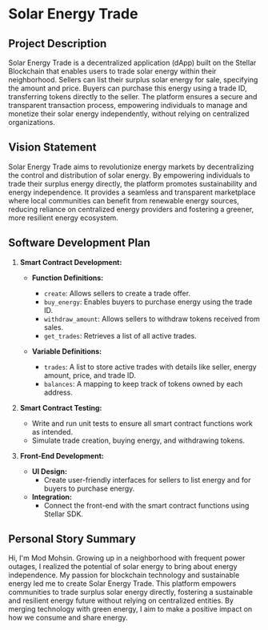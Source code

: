# Solar Energy Trade

## Project Description

Solar Energy Trade is a decentralized application (dApp) built on the Stellar Blockchain that enables users to trade solar energy within their neighborhood. Sellers can list their surplus solar energy for sale, specifying the amount and price. Buyers can purchase this energy using a trade ID, transferring tokens directly to the seller. The platform ensures a secure and transparent transaction process, empowering individuals to manage and monetize their solar energy independently, without relying on centralized organizations.

## Vision Statement

Solar Energy Trade aims to revolutionize energy markets by decentralizing the control and distribution of solar energy. By empowering individuals to trade their surplus energy directly, the platform promotes sustainability and energy independence. It provides a seamless and transparent marketplace where local communities can benefit from renewable energy sources, reducing reliance on centralized energy providers and fostering a greener, more resilient energy ecosystem.

## Software Development Plan

1. **Smart Contract Development:**
   - **Function Definitions:**
     - `create`: Allows sellers to create a trade offer.
     - `buy_energy`: Enables buyers to purchase energy using the trade ID.
     - `withdraw_amount`: Allows sellers to withdraw tokens received from sales.
     - `get_trades`: Retrieves a list of all active trades.

   - **Variable Definitions:**
     - `trades`: A list to store active trades with details like seller, energy amount, price, and trade ID.
     - `balances`: A mapping to keep track of tokens owned by each address.

2. **Smart Contract Testing:**
   - Write and run unit tests to ensure all smart contract functions work as intended.
   - Simulate trade creation, buying energy, and withdrawing tokens.

3. **Front-End Development:**
   - **UI Design:**
     - Create user-friendly interfaces for sellers to list energy and for buyers to purchase energy.
   - **Integration:**
     - Connect the front-end with the smart contract functions using Stellar SDK.

## Personal Story Summary

Hi, I'm Mod Mohsin. Growing up in a neighborhood with frequent power outages, I realized the potential of solar energy to bring about energy independence. My passion for blockchain technology and sustainable energy led me to create Solar Energy Trade. This platform empowers communities to trade surplus solar energy directly, fostering a sustainable and resilient energy future without relying on centralized entities. By merging technology with green energy, I aim to make a positive impact on how we consume and share energy.